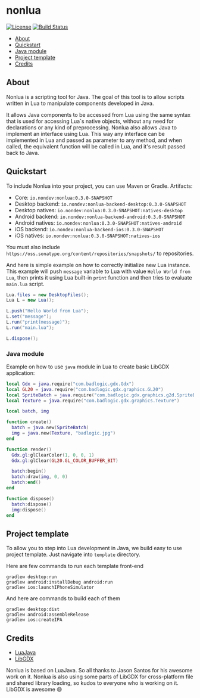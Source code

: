 # nonlua #
[![License](https://img.shields.io/github/license/nondev/nonlua.svg)](http://opensource.org/licenses/MIT)  [![Build Status](https://img.shields.io/travis/nondev/nonlua/master.svg)](https://travis-ci.org/nondev/nonlua)

  * [About](#about)
  * [Quickstart](#quickstart)
  * [Java module](#java-module)
  * [Project template](#project-template)
  * [Credits](#credits)

## About ##

Nonlua is a scripting tool for Java. The goal of this tool is to allow scripts written in Lua to manipulate components developed in Java.

It allows Java components to be accessed from Lua using the same syntax that is used for accessing Lua`s native objects, without any need for declarations or any kind of preprocessing. Nonlua also allows Java to implement an interface using Lua. This way any interface can be implemented in Lua and passed as parameter to any method, and when called, the equivalent function will be called in Lua, and it's result passed back to Java.

## Quickstart ##

To include Nonlua into your project, you can use Maven or Gradle. Artifacts:

* Core: `io.nondev:nonlua:0.3.0-SNAPSHOT`
* Desktop backend: `io.nondev:nonlua-backend-desktop:0.3.0-SNAPSHOT`
* Desktop natives: `io.nondev:nonlua:0.3.0-SNAPSHOT:natives-desktop`
* Android backend: `io.nondev:nonlua-backend-android:0.3.0-SNAPSHOT`
* Android natives: `io.nondev:nonlua:0.3.0-SNAPSHOT:natives-android`
* iOS backend: `io.nondev:nonlua-backend-ios:0.3.0-SNAPSHOT`
* iOS natives: `io.nondev:nonlua:0.3.0-SNAPSHOT:natives-ios`

You must also include `https://oss.sonatype.org/content/repositories/snapshots/` to repositories.

And here is simple example on how to correctly initialize new Lua instance.
This example will push `message` variable to Lua with value `Hello World from Lua`, then prints it using Lua built-in `print` function and then tries to evaluate `main.lua` script.

```java
Lua.files = new DesktopFiles();
Lua L = new Lua();

L.push("Hello World from Lua");
L.set("message");
L.run("print(message)");
L.run("main.lua");

L.dispose();
```

### Java module ###

Example on how to use `java` module in Lua to create basic LibGDX application:

```lua
local Gdx = java.require("com.badlogic.gdx.Gdx")
local GL20 = java.require("com.badlogic.gdx.graphics.GL20")
local SpriteBatch = java.require("com.badlogic.gdx.graphics.g2d.SpriteBatch")
local Texture = java.require("com.badlogic.gdx.graphics.Texture")

local batch, img

function create()
  batch = java.new(SpriteBatch)
  img = java.new(Texture, "badlogic.jpg")
end

function render()
  Gdx.gl:glClearColor(1, 0, 0, 1)
  Gdx.gl:glClear(GL20.GL_COLOR_BUFFER_BIT)

  batch:begin()
  batch:draw(img, 0, 0)
  batch:end()
end

function dispose()
  batch:dispose()
  img:dispose()
end
```

## Project template ##

To allow you to step into Lua development in Java, we build easy to use project template.
Just navigate into `template` directory.

Here are few commands to run each template front-end

```
gradlew desktop:run
gradlew android:installDebug android:run
gradlew ios:launchIPhoneSimulator
```

And here are commands to build each of them

```
gradlew desktop:dist
gradlew android:assembleRelease
gradlew ios:createIPA
```

## Credits ##

 * [LuaJava](https://github.com/jasonsantos/luajava)
 * [LibGDX](https://github.com/libgdx/libgdx)
 
Nonlua is based on LuaJava. So all thanks to Jason Santos for his awesome work on it.
Nonlua is also using some parts of LibGDX for cross-platform file and shared library loading, so kudos to everyone who is working on it. LibGDX is awesome :smile: